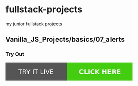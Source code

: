 # fullstack-projects
my junior fullstack projects
## Vanilla_JS_Projects/basics/07_alerts

### Try Out
<a href="https://marslinoed.github.io/fullstack-projects/Vanilla_JS_Projects/basics/07_alerts" target="_blank">
  <img src="../../../assets/icons/try-it-out.svg" alt="Try it live"> 
</a>
